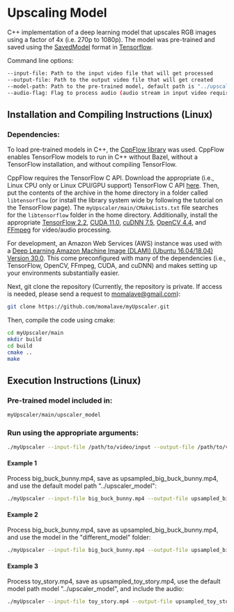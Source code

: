 # Upscaling Model

C++ implementation of a deep learning model that upscales RGB images using a factor of 4x (i.e. 270p to 1080p). The model was pre-trained and saved using the [SavedModel](https://www.tensorflow.org/guide/saved_model) format in [Tensorflow](https://www.tensorflow.org/install/pip).

Command line options:

```sh
--input-file: Path to the input video file that will get processed
--output-file: Path to the output video file that will get created
--model-path: Path to the pre-trained model, default path is "../upscaler_model"
--audio-flag: Flag to process audio (audio stream in input video required), default audio processing is off
```

## Installation and Compiling Instructions (Linux)

### Dependencies:
To load pre-trained models in C++, the [CppFlow library](https://github.com/serizba/cppflow) was used. CppFlow enables TensorFlow models to run in C++ without Bazel, without a TensorFlow installation, and without compiling TensorFlow.

CppFlow requires the TensorFlow C API. Download the appropriate (i.e., Linux CPU only or Linux CPU/GPU support) TensorFlow C API [here](https://www.tensorflow.org/install/lang_c). Then, put the contents of the archive in the home directory in a folder called `libtensorflow` (or install the library system wide by following the tutorial on the TensorFlow page). The `myUpscaler/main/CMakeLists.txt` file searches for the `libtensorflow` folder in the home directory. Additionally, install the appropriate [TensorFlow 2.2](https://www.tensorflow.org/install/pip), [CUDA 11.0](https://developer.nvidia.com/cuda-downloads), [cuDNN 7.5](https://docs.nvidia.com/deeplearning/sdk/cudnn-install/index.html), [OpenCV 4.4](https://docs.opencv.org/trunk/d7/d9f/tutorial_linux_install.html), and [FFmpeg](https://ffmpeg.org/download.html) for video/audio processing.

For development, an Amazon Web Services (AWS) instance was used with a [Deep Learning Amazon Machine Image (DLAMI) (Ubuntu 16.04/18.04) Version 30.0](
https://docs.aws.amazon.com/dlami/latest/devguide/what-is-dlami.html). This come preconfigured with many of the dependencies (i.e., TensorFlow, OpenCV, FFmpeg, CUDA, and cuDNN) and makes setting up your environments substantially easier.

Next, git clone the repository (Currently, the repository is private. If access is needed, please send a request to momalave@gmail.com):
```sh
git clone https://github.com/momalave/myUpscaler.git
```

Then, compile the code using cmake:
```sh
cd myUpscaler/main
mkdir build
cd build
cmake ..
make
```

## Execution Instructions (Linux)

### Pre-trained model included in:
```sh
myUpscaler/main/upscaler_model
```

### Run using the appropriate arguments:
```sh
./myUpscaler --input-file /path/to/video/input --output-file /path/to/video/out --model-path <optional, path/to/model/folder, default "../upscaler_model"> --audio-flag <optional flag, default audio processing is off>
```

#### Example 1 
Process big_buck_bunny.mp4, save as upsampled_big_buck_bunny.mp4, and use the default model path "../upscaler_model": 
```sh
./myUpscaler --input-file big_buck_bunny.mp4 --output-file upsampled_big_buck_bunny.mp4
```
#### Example 2 
Process big_buck_bunny.mp4, save as upsampled_big_buck_bunny.mp4, and use the model in the "different_model" folder: 
```sh
./myUpscaler --input-file big_buck_bunny.mp4 --output-file upsampled_big_buck_bunny.mp4 --model-path different_model
```
#### Example 3 
Process toy_story.mp4, save as upsampled_toy_story.mp4, use the default model path model "../upscaler_model", and include the audio: 
```sh
./myUpscaler --input-file toy_story.mp4 --output-file upsampled_toy_story.mp4 --audio-flag
```

